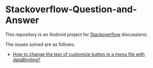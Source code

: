# Stackoverflow-Question-and-Answer

This repository is an Android project for [Stackoverflow](https://stackoverflow.com/) discussions.

The issues solved are as follows:
- [How to change the text of customize button in a menu file with dataBinding?](https://stackoverflow.com/a/76433606/12445365)
